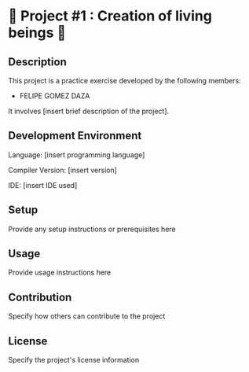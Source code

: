 <!DOCTYPE html>
<html lang="en">
<head>
<meta charset="UTF-8">
<meta name="viewport" content="width=device-width, initial-scale=1.0">


<h1>🌟 Project #1 : Creation of living beings 🌟</h1>

<h2>Description</h2>
<p>This project is a practice exercise developed by the following members:</p>
<ul>
  <li>FELIPE GOMEZ DAZA</li>
</ul>
<p>It involves [insert brief description of the project].</p>

<h2>Development Environment</h2>
<p>Language: [insert programming language]</p>
<p>Compiler Version: [insert version]</p>
<p>IDE: [insert IDE used]</p>

<h2>Setup</h2>
<p>Provide any setup instructions or prerequisites here</p>

<h2>Usage</h2>
<p>Provide usage instructions here</p>

<h2>Contribution</h2>
<p>Specify how others can contribute to the project</p>

<h2>License</h2>
<p>Specify the project's license information</p>

</body>
</html>
